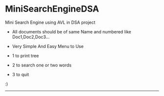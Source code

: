 # MiniSearchEngineDSA
Mini Search Engine using AVL in DSA project
- All documents should be of same Name and numbered like Doc1,Doc2,Doc3...

- Very Simple And Easy Menu to Use 

- 1 to print tree

- 2 to search one or two words

- 3 to quit

:)

________________________________________________________________________________
